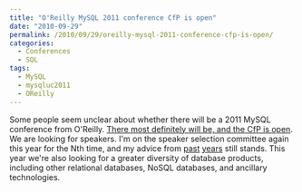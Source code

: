 ```yaml
---
title: "O'Reilly MySQL 2011 conference CfP is open"
date: "2010-09-29"
permalink: /2010/09/29/oreilly-mysql-2011-conference-cfp-is-open/
categories:
  - Conferences
  - SQL
tags:
  - MySQL
  - mysqluc2011
  - OReilly
---
```

Some people seem unclear about whether there will be a 2011 MySQL conference from O'Reilly. [There most definitely will be, and the CfP is open][1]. We are looking for speakers. I'm on the speaker selection committee again this year for the Nth time, and my advice from [past][2] [years][3] still stands. This year we're also looking for a greater diversity of database products, including other relational databases, NoSQL databases, and ancillary technologies.

 [1]: http://en.oreilly.com/mysql2011/
 [2]: http://www.xaprb.com/blog/2009/12/19/how-to-write-a-good-mysql-conference-proposal/
 [3]: http://www.xaprb.com/blog/2007/10/05/how-to-get-your-session-accepted-to-mysql-conference-2008/
